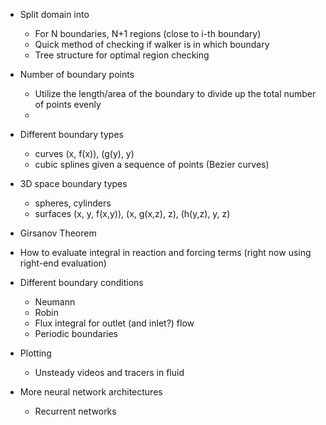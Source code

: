 - Split domain into 
  + For N boundaries, N+1 regions (close to i-th boundary)
  + Quick method of checking if walker is in which boundary
  + Tree structure for optimal region checking

- Number of boundary points
  + Utilize the length/area of the boundary to divide up the total number of points evenly
  + 

- Different boundary types
  + curves (x, f(x)), (g(y), y)
  + cubic splines given a sequence of points (Bezier curves)
  
- 3D space boundary types
  + spheres, cylinders
  + surfaces (x, y, f(x,y)), (x, g(x,z), z), (h(y,z), y, z)
  
- Girsanov Theorem

- How to evaluate integral in reaction and forcing terms (right now using right-end evaluation)

- Different boundary conditions
  + Neumann
  + Robin
  + Flux integral for outlet (and inlet?) flow
  + Periodic boundaries
  
- Plotting
  + Unsteady videos and tracers in fluid
  
- More neural network architectures
  + Recurrent networks
   